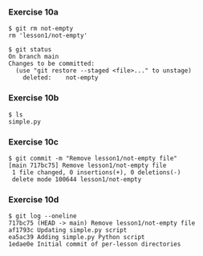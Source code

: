 ### Exercise 10a

```shell
$ git rm not-empty 
rm 'lesson1/not-empty'

$ git status
On branch main
Changes to be committed:
  (use "git restore --staged <file>..." to unstage)
	deleted:    not-empty

```

### Exercise 10b

```shell
$ ls
simple.py
```

### Exercise 10c

```shell
$ git commit -m "Remove lesson1/not-empty file"
[main 717bc75] Remove lesson1/not-empty file
 1 file changed, 0 insertions(+), 0 deletions(-)
 delete mode 100644 lesson1/not-empty
```

### Exercise 10d

```shell
$ git log --oneline
717bc75 (HEAD -> main) Remove lesson1/not-empty file
af1793c Updating simple.py script
ea5ac39 Adding simple.py Python script
1edae0e Initial commit of per-lesson directories
```

